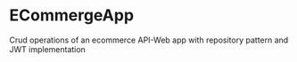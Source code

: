 # ECommergeApp
Crud operations of an ecommerce API-Web app with repository pattern and JWT implementation
